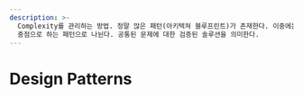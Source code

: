 ```yaml
---
description: >-
  Complexity를 관리하는 방법. 정말 많은 패턴(아키텍쳐 블루프린트)가 존재한다. 이중에는 요구사항을 기반으로하는 패턴과 스타일을
  중점으로 하는 패턴으로 나뉜다. 공통된 문제에 대한 검증된 솔루션을 의미한다.
---
```


# Design Patterns



